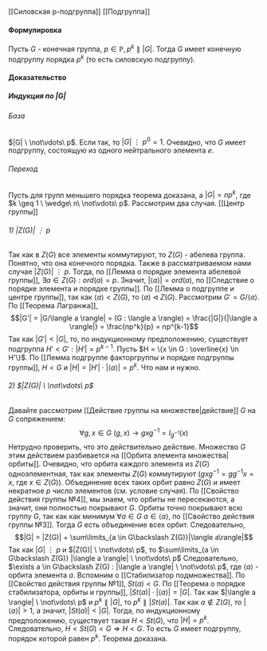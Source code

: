 [[Силовская p-подгруппа]]
[[Подгруппа]]
#### Формулировка
Пусть $G$ - конечная группа, $p \in \mathbb{P}, p^k \parallel |G|$. Тогда $G$ имеет конечную подгруппу порядка $p^k$ (то есть силовскую подгруппу).
#### Доказательство
##### Индукция по $|G|$
###### База
$|G| \ \not\vdots\ p$. Если так, то $|G| \ \vdots\ p^0 = 1$. Очевидно, что $G$ имеет подгруппу, состоящую из одного нейтрального элемента $e$. 
###### Переход
Пусть для групп меньшего порядка теорема доказана, а $|G| = np^k$, где $k \geq 1 \ \wedge\ n\ \not\vdots\ p$. 
Рассмотрим два случая.
[[Центр группы]]
###### 1) $|Z(G)| \ \vdots\ p$
Так как в $Z(G)$ все элементы коммутируют, то $Z(G)$ - абелева группа. Понятно, что она конечного порядка. Также в рассматриваемом нами случае $|Z(G)| \ \vdots\ p$. 
Тогда, по [[Лемма о порядке элемента абелевой группы]], $\exists a \in Z(G) : ord(a) = p$. 
Значит, $|\langle a \rangle| = ord(a)$, по [[Следствие о порядке элемента и порядке группы]].
По [[Лемма о подгруппе и центре группы]], так как $\langle a \rangle < Z(G)$, то $\langle a \rangle \lhd Z(G)$. 
Рассмотрим $G' = G/\langle a \rangle$. По [[Теорема Лагранжа]],
$$|G'| = |G/\langle a \rangle| = (G : \langle a \rangle) = \frac{|G|}{|\langle a \rangle|} = \frac{np^k}{p} = np^{k-1}$$
Так как $|G'| < |G|$, то, по индукционному предположению, существует подгруппа $H' < G' : |H'| = p^{k-1}$.
Пусть $H = \{x \in G : \overline{x} \in H'\}$. По [[Лемма подгруппе факторгруппы и порядке подгруппы группы]], $H < G$ и $|H| = |H'|\cdot|\langle a \rangle| = p^k$. Что нам и нужно.

###### 2) $|Z(G)| \ \not\vdots\ p$
Давайте рассмотрим [[Действие группы на множестве|действие]] $G$ на $G$ сопряжением:
$$\forall g, x \in G\ (g,x) \rightarrow gxg^{-1} = I_{g^{-1}}(x)$$
Нетрудно проверить, что это действительно действие. Множество $G$ этим действием разбивается на [[Орбита элемента множества|орбиты]].
Очевидно, что орбита каждого элемента из $Z(G)$ одноэлементная, так как элементы $Z(G)$ коммутируют ($gxg^{-1} = gg^{-1}x = x$, где $x \in Z(G)$). Объединение всех таких орбит равно $Z(G)$ и имеет некратное $p$ число элементов (см. условие случая).
По [[Свойство действия группы №4]], мы знаем, что орбиты не пересекаются, а значит, они полностью покрывают $G$. Орбиты точно покрывают всю группу $G$, так как как минимум $\forall a \in G\ a \in \langle a \rangle$, по [[Свойство действия группы №3]]. Тогда $G$ есть объединение всех орбит.
Следовательно, 
$$|G| = |Z(G)| + \sum\limits_{a \in G\backslash Z(G)}|\langle a\rangle|$$
Так как $|G| \ \vdots\ p$ и $|Z(G)| \ \not\vdots\ p$, то $\sum\limits_{a \in G\backslash Z(G)} |\langle a \rangle| \ \not\vdots\ p$
Следовательно, $\exists a \in G\backslash Z(G) : |\langle a \rangle| \ \not\vdots\ p$, где $\langle a\rangle$ - орбита элемента $a$. 
Вспомним о [[Стабилизатор подмножества]].
По [[Свойство действия группы №1]], $St(a) < G$.
По [[Теорема о порядке стабилизатора, орбиты и группы]], $|St(a)|\cdot |\langle a \rangle| = |G|$. 
Так как $|\langle a \rangle| \ \not\vdots\ p$ и $p^k \parallel |G|$, то $p^k \parallel |St(a)|$.
Так как $a \notin Z(G)$, то $|\langle a \rangle| > 1$, а значит, $|St(a)| < |G|$. 
Тогда, по индукционному предположению, существует такая $H < St(G)$, что $|H| = p^k$. 
Следовательно, $H < St(G) < G \Rightarrow H < G$. То есть $G$ имеет подгруппу, порядок которой равен $p^k$. Теорема доказана.